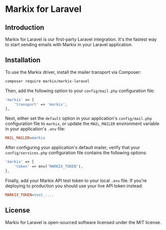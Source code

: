 # Markix for Laravel

## Introduction

Markix for Laravel is our first-party Laravel integration. It's the fastest way to start sending emails with Markix in your Laravel application.

## Installation

To use the Markix driver, install the mailer transport via Composer:

```bash
composer require markix/markix-laravel
```

Then, add the following option to your `config/mail.php` configuration file:

```php
'markix' => [
    'transport' => 'markix',
],
```

Next, either set the `default` option in your application's `config/mail.php` configuration file to `markix`, or update the `MAIL_MAILER` environment variable in your application's `.env` file:

```ini
MAIL_MAILER=markix
```

After configuring your application's default mailer, verify that your `config/services.php` configuration file contains the following options:

```php
'markix' => [
    'token' => env('MARKIX_TOKEN'),
],
```

Finally, add your Markix API test token to your local `.env` file. If you're deploying to production you should use your live API token instead:

```ini
MARKIX_TOKEN=test_....
```

## License
Markix for Laravel is open-sourced software licensed under the MIT license.
